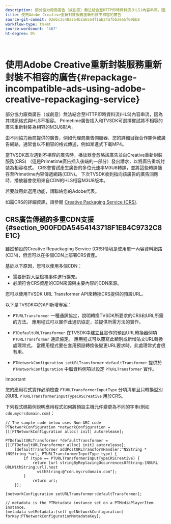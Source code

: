 ```yaml
---
description: 部分協力廠商廣告（或創意）無法結合至HTTP即時資料流(HLS)內容串流，因為其視訊格式與HLS不相容。 Primetime廣告插入和TVSDK可選擇嘗試將不相容的廣告重新封裝為相容的M3U8影片。
title: 使用Adobe Creative重新封裝服務重新封裝不相容的廣告
source-git-commit: 02ebc3548a254b2a6554f1ab34afbb3ea5f09bb8
workflow-type: tm+mt
source-wordcount: '467'
ht-degree: 0%

---
```


# 使用Adobe Creative重新封裝服務重新封裝不相容的廣告{#repackage-incompatible-ads-using-adobe-creative-repackaging-service}

部分協力廠商廣告（或創意）無法結合至HTTP即時資料流(HLS)內容串流，因為其視訊格式與HLS不相容。 Primetime廣告插入和TVSDK可選擇嘗試將不相容的廣告重新封裝為相容的M3U8影片。

由不同協力廠商提供的廣告，例如代理商廣告伺服器、您的詳細目錄合作夥伴或廣告網路，通常會以不相容的格式傳送，例如漸進式下載MP4。

當TVSDK首次遇到不相容的廣告時，播放器會忽略該廣告並向Creative重新封裝服務(CRS) （這是Primetime廣告插入後端的一部分）發出請求，以將廣告重新封裝為相容格式。 CRS會嘗試產生廣告的多位元速率M3U8轉譯，並將這些轉譯儲存至Primetime內容傳遞網路(CDN)。 下次TVSDK收到指向該廣告的廣告回應時，播放器會使用來自CDN的HLS相容M3U8版本。

若要啟用此選用功能，請聯絡您的Adobe代表。

如需CRS的詳細資訊，請參閱 [Creative Packaging Service (CRS)](https://helpx.adobe.com/content/dam/help/en/primetime/guides/crs.pdf).

## CRS廣告傳遞的多重CDN支援 {#section_900FDDA5454143718F1EB4C9732C8E1C}

雖然預設的Creative Repackaging Service (CRS)情境是使用單一內容資料網路(CDN)，但您可以在多個CDN上部署CRS資產。

基於以下原因，您可以使用多個CDN：

* 需要針對大型檢視事件進行擴充。
* 必須符合CRS資產的CDN來源與主要內容的CDN來源。

您可以使用TVSDK URL Transformer API來轉換CRS提供的預設URL。

以下是TVSDK中的API新增專案：

* `PTURLTransformer` 一種通訊協定，說明轉換TVSDK所要求的CRS和URL所需的方法。 應用程式可以實作此通訊協定，並提供所需方法的實作。

* `PTDefaultURLTransformer` 在TVSDK中建立且實作的預設URL轉換器例項 `PTURLTransformer` 通訊協定。 應用程式可以覆寫此類別或新增貼文URL轉換處理常式。 當應用程式要在套用預設轉換後變更URL要求時，此處理常式會很有用。

* `PTNetworkConfiguration setURLTransformer:defaultTransformer` 提供於 `PTNetworkConfiguration` 中繼資料例項以設定 `PTURLTransformer` 實作。

>[!IMPORTANT]
>
>您的應用程式實作必須檢查 `PTURLTransformerInputType` 分項清單且只轉換型別的URL `PTURLTransformerInputTypeCRSCreative` 用於CRS。

下列程式碼範例說明應用程式如何將預設主機元件變更為不同的字串(例如 `cdn.mycrsdomain.com`)：

```
// The sample code below uses Non-ARC code 
PTNetworkConfiguration *networkConfiguration = [[[PTNetworkConfiguration alloc] init] autorelease]; 
   
PTDefaultURLTransformer *defaultTransformer = [[[PTDefaultURLTransformer alloc] init] autorelease]; 
    [defaultTransformer addPostURLTransformHandler:^NSString *(NSString *url, PTURLTransformerInputType type) { 
        if (type == PTURLTransformerInputTypeCRSCreative) { 
            return [url stringByReplacingOccurrencesOfString:[NSURL URLWithString:url].host  
              withString:@"cdn.mycrsdomain.com"]; 
        } 
            return url; 
    }]; 
  
[networkConfiguration setURLTransformer:defaultTransformer]; 
   
// metadata is the PTMetadata instance set on a PTMediaPlayerItem instance. 
[metadata setMetadata:[self getNetworkConfiguration] forKey:PTNetworkConfigurationMetadataKey];
```
